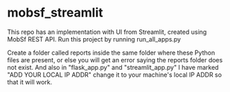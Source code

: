 # mobsf_streamlit
This repo has an implementation with UI from Streamlit, created using MobSf REST API. Run this project by running run_all_apps.py

Create a folder called reports inside the same folder where these Python files are present, or else you will get an error saying the reports folder does not exist.
And also in "flask_app.py" and "streamlit_app.py" I have marked "ADD YOUR LOCAL IP ADDR" change it to your machine's local IP ADDR so that it will work.
